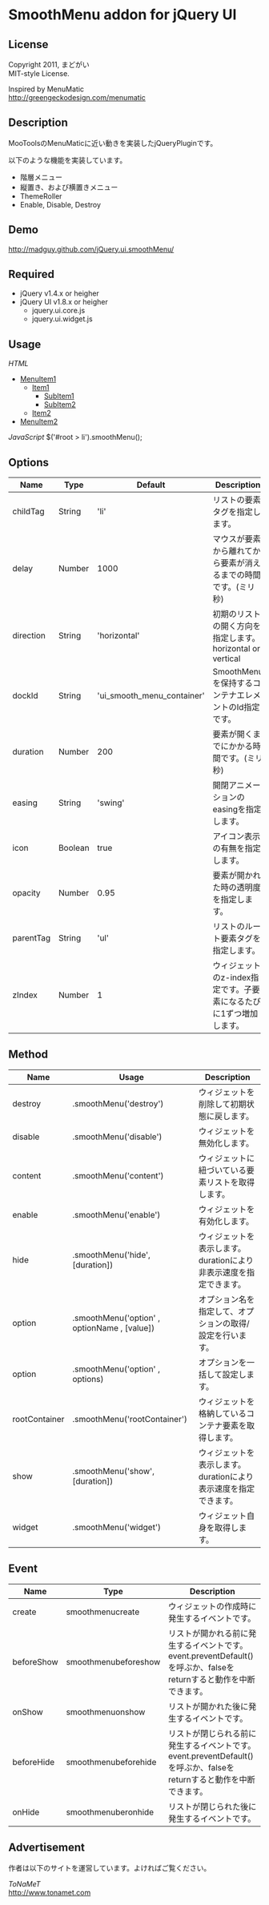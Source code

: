 ﻿SmoothMenu addon for jQuery UI
===

License
---

Copyright 2011, まどがい  
MIT-style License.

Inspired by MenuMatic  
<http://greengeckodesign.com/menumatic>

Description
---

MooToolsのMenuMaticに近い動きを実装したjQueryPluginです。

以下のような機能を実装しています。

* 階層メニュー
* 縦置き、および横置きメニュー
* ThemeRoller
* Enable, Disable, Destroy

Demo
---
<http://madguy.github.com/jQuery.ui.smoothMenu/>

Required
---

* jQuery v1.4.x or heigher
* jQuery UI v1.8.x or heigher
	* jquery.ui.core.js
	* jquery.ui.widget.js

Usage
---

*HTML*
	<ul id="root">
		<li>
			<a href="#">MenuItem1</a>
			<ul>
				<li>
					<a href="#">Item1</a>
					<ul>
						<li><a href="#">SubItem1</a></li>
						<li><a href="#">SubItem2</a></li>
					</ul>
				</li>
				<li><a href="#">Item2</a></li>
			</ul>
		</li>
		<li><a href="#">MenuItem2</a></li>
	</ul>

*JavaScript*
	$('#root > li').smoothMenu();

Options
---

Name|Type|Default|Description
---|---|---|---
childTag|String|'li'|リストの要素タグを指定します。
delay|Number|1000|マウスが要素から離れてから要素が消えるまでの時間です。(ミリ秒)
direction|String|'horizontal'|初期のリストの開く方向を指定します。horizontal or vertical
dockId|String|'ui_smooth_menu_container'|SmoothMenuを保持するコンテナエレメントのId指定です。
duration|Number|200|要素が開くまでにかかる時間です。(ミリ秒)
easing|String|'swing'|開閉アニメーションのeasingを指定します。
icon|Boolean|true|アイコン表示の有無を指定します。
opacity|Number|0.95|要素が開かれた時の透明度を指定します。
parentTag|String|'ul'|リストのルート要素タグを指定します。
zIndex|Number|1|ウィジェットのz-index指定です。子要素になるたびに1ずつ増加します。

Method
---

Name|Usage|Description
---|---|---
destroy|.smoothMenu('destroy')|ウィジェットを削除して初期状態に戻します。
disable|.smoothMenu('disable')|ウィジェットを無効化します。
content|.smoothMenu('content')|ウィジェットに紐づいている要素リストを取得します。
enable|.smoothMenu('enable')|ウィジェットを有効化します。
hide|.smoothMenu('hide', [duration])|ウィジェットを表示します。durationにより非表示速度を指定できます。
option|.smoothMenu('option' , optionName , [value])|オプション名を指定して、オプションの取得/設定を行います。
option|.smoothMenu('option' , options)|オプションを一括して設定します。
rootContainer|.smoothMenu('rootContainer')|ウィジェットを格納しているコンテナ要素を取得します。
show|.smoothMenu('show', [duration])|ウィジェットを表示します。durationにより表示速度を指定できます。
widget|.smoothMenu('widget')|ウィジェット自身を取得します。

Event
---

Name|Type|Description
---|---|---
create|smoothmenucreate|ウィジェットの作成時に発生するイベントです。
beforeShow|smoothmenubeforeshow|リストが開かれる前に発生するイベントです。event.preventDefault()を呼ぶか、falseをreturnすると動作を中断できます。
onShow|smoothmenuonshow|リストが開かれた後に発生するイベントです。
beforeHide|smoothmenubeforehide|リストが閉じられる前に発生するイベントです。event.preventDefault()を呼ぶか、falseをreturnすると動作を中断できます。
onHide|smoothmenuberonhide|リストが閉じられた後に発生するイベントです。

Advertisement
---

作者は以下のサイトを運営しています。よければご覧ください。

*ToNaMeT*  
<http://www.tonamet.com>
